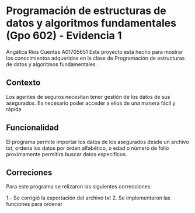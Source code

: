 # Programación de estructuras de datos y algoritmos fundamentales (Gpo 602) - Evidencia 1
Angélica Ríos Cuentas A01705651
Este proyecto está hecho para mostrar los conocimientos adqueridos en la clase de  Programación de estructuras de datos y algoritmos fundamentales . 

## Contexto

Los agentes de seguros necesitan tener gestión de los datos de sus asegurados. Es necesario poder acceder a ellos de una manera fácil y rápida 

## Funcionalidad
El programa permite importar los datos de los asegurados desde un archivo txt, ordena los datos por orden alfabético, o edad o número de folio
proximamente permitira buscar datos especificos.

## Correciones 

Para este programa se relizaron las siguientes correcciones:

1.- Se corrigió la exportación del archivo txt
2. Se implementaron las funciones para ordenar
